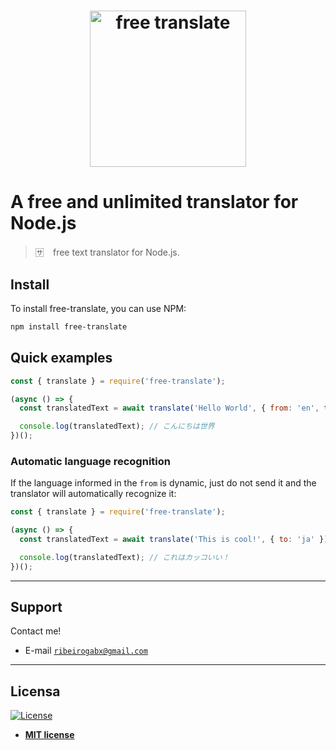 <h1 align="center">
<img src="https://i.ibb.co/WysD55S/free-translate.png" alt="free translate" width="250"/>
</h1>


# A free and unlimited translator for Node.js

> 🈂️ ⠀free text translator for Node.js.

## **Install**

To install free-translate, you can use NPM:

```zsh
npm install free-translate
```

## **Quick examples**

```js
const { translate } = require('free-translate');

(async () => {
  const translatedText = await translate('Hello World', { from: 'en', to: 'ja' });

  console.log(translatedText); // こんにちは世界
})();
```

### **Automatic language recognition**

If the language informed in the `from` is dynamic, just do not send it and the translator will automatically recognize it:

```js
const { translate } = require('free-translate');

(async () => {
  const translatedText = await translate('This is cool!', { to: 'ja' });

  console.log(translatedText); // これはカッコいい！
})();
```


---

## Support

Contact me!

- E-mail <a href="mailto:ribeirogabx@gmail.com" target="_blank">`ribeirogabx@gmail.com`</a>

---

## Licensa

[![License](http://img.shields.io/:license-mit-blue.svg?style=flat-square)](http://badges.mit-license.org)

- **[MIT license](http://opensource.org/licenses/mit-license.php)**
